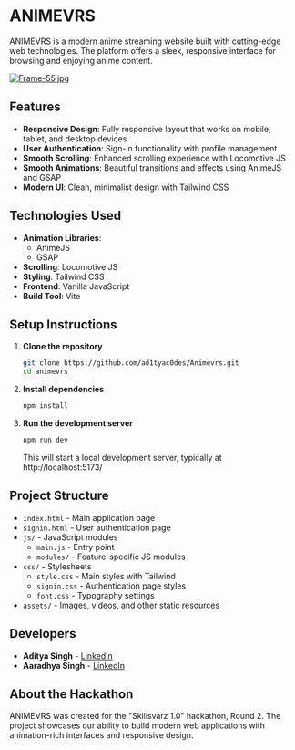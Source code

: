 # ANIMEVRS

ANIMEVRS is a modern anime streaming website built with cutting-edge web technologies. The platform offers a sleek, responsive interface for browsing and enjoying anime content.

[![Frame-55.jpg](https://i.postimg.cc/G2HJvP1K/Frame-55.jpg)](https://postimg.cc/62xvXvq4)

## Features

- **Responsive Design**: Fully responsive layout that works on mobile, tablet, and desktop devices
- **User Authentication**: Sign-in functionality with profile management
- **Smooth Scrolling**: Enhanced scrolling experience with Locomotive JS
- **Smooth Animations**: Beautiful transitions and effects using AnimeJS and GSAP
- **Modern UI**: Clean, minimalist design with Tailwind CSS


## Technologies Used

- **Animation Libraries**:
  - AnimeJS
  - GSAP
- **Scrolling**: Locomotive JS
- **Styling**: Tailwind CSS
- **Frontend**: Vanilla JavaScript
- **Build Tool**: Vite

## Setup Instructions

1. **Clone the repository**
   ```bash
   git clone https://github.com/ad1tyac0des/Animevrs.git
   cd animevrs
   ```

2. **Install dependencies**
   ```bash
   npm install
   ```

3. **Run the development server**
   ```bash
   npm run dev
   ```
   This will start a local development server, typically at http://localhost:5173/


## Project Structure

- `index.html` - Main application page
- `signin.html` - User authentication page
- `js/` - JavaScript modules
  - `main.js` - Entry point 
  - `modules/` - Feature-specific JS modules
- `css/` - Stylesheets
  - `style.css` - Main styles with Tailwind
  - `signin.css` - Authentication page styles
  - `font.css` - Typography settings
- `assets/` - Images, videos, and other static resources

## Developers

- **Aditya Singh** - [LinkedIn](https://www.linkedin.com/in/aditya-singh-187b59311/)
- **Aaradhya Singh** - [LinkedIn](https://www.linkedin.com/in/aaradhya-singh01/)

## About the Hackathon

ANIMEVRS was created for the "Skillsvarz 1.0" hackathon, Round 2. The project showcases our ability to build modern web applications with animation-rich interfaces and responsive design.
